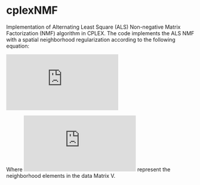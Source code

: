 # cplexNMF
Implementation of Alternating Least Square (ALS) Non-negative Matrix Factorization (NMF) algorithm in CPLEX.
The code implements the ALS NMF with a spatial neighborhood regularization according to the following equation:

![equation](http://www.sciweavers.org/tex2img.php?eq=%5Cbegin%7Baligned%7D%0A%26%20%5Cunderset%7B%5Cpmb%7BW%7D%2C%20%5Cpmb%7BH%7D%7D%7B%5Ctext%7Bminimize%7D%7D%0A%26%20%26%20f%28%5Cpmb%7BW%7D%2C%5Cpmb%7BH%7D%29%20%3D%20%5Cfrac%7B1%7D%7B2%7D%20%5C%7CV%20-%20W%5Ctimes%20H%5C%7C_F%5E2%20%2B%20%5Cfrac%7B%5Clambda%7D%7B2%7D%20%5Csum_%7Bi%2Cj%5Cin%5COmega%7D%5Csum_%7Bl%3D1%7D%5E%7Bn%7D%28h_%7Bil%7D-h_%7Bjl%7D%29%5E2%5C%5C%0A%26%20%5Ctext%7Bsubject%20to%7D%0A%26%20%26%20%5Cforall%7Ei%2Cj%3A%20W_%7Bi%2Cj%7D%2C%20H_%7Bi%2Cj%7D%20%5Cge%200%0A%5Cend%7Baligned%7D&bc=White&fc=Black&im=jpg&fs=12&ff=arev&edit=0)

Where ![equation](http://www.sciweavers.org/tex2img.php?eq=%5COmega&bc=White&fc=Black&im=jpg&fs=12&ff=arev&edit=0) represent the neighborhood elements in the data Matrix V.
